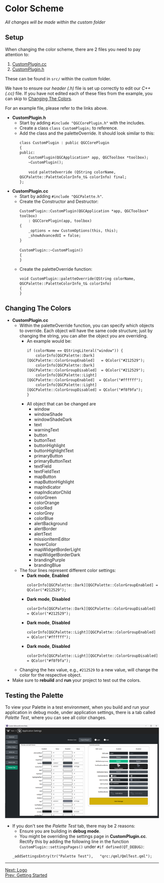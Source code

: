 # Color Scheme

*All changes will be made within the custom folder*

## <a name="setup"></a>Setup
When changing the color scheme, there are 2 files you need to pay attention to:
 1. [CustomPlugin.cc](res/example/CustomPlugin.cc)
 2. [CustomPlugin.h](res/example/CustomPlugin.h)

These can be found in `src/` within the custom folder.

We have to ensure our *header (.h)* file is set up correctly to edit our *C++ (.cc)* file. If you have not edited each of these files from the example, you can skip to [Changing The Colors](#changingthecolors).

For an example file, please refer to the links above.

 - **CustomPlugin.h**
    - Start by adding `#include "QGCCorePlugin.h"` with the includes.
    - Create a class `class CustomPlugin;` to reference.
    - Add the class and the paletteOverride. It should look similar to this:
        ```
        class CustomPlugin : public QGCCorePlugin
        {
        public:
            CustomPlugin(QGCApplication* app, QGCToolbox *toolbox);
            ~CustomPlugin();

            void paletteOverride (QString colorName, QGCPalette::PaletteColorInfo_t& colorInfo) final;
        };
        ```
 - **CustomPlugin.cc**
    - Start by adding `#include "QGCPalette.h"`.
    - Create the Constructor and Destructor:
        ```
        CustomPlugin::CustomPlugin(QGCApplication *app, QGCToolbox* toolbox)
            : QGCCorePlugin(app, toolbox)
        {
            _options = new CustomOptions(this, this);
            _showAdvancedUI = false;
        }

        CustomPlugin::~CustomPlugin()
        {
        }
        ```    
    - Create the paletteOverride function:
        ```
        void CustomPlugin::paletteOverride(QString colorName, QGCPalette::PaletteColorInfo_t& colorInfo)
        {
        }
        ```

## <a name="changingthecolors"></a>Changing The Colors
 - **CustomPlugin.cc**
    - Within the paletteOverride function, you can specify which objects to override. Each object will have the same code structure; just by changing the string, you can alter the object you are overriding.  
        - An example would be:
            ```
            if (colorName == QStringLiteral("window")) {
                colorInfo[QGCPalette::Dark][QGCPalette::ColorGroupEnabled]   = QColor("#212529");
                colorInfo[QGCPalette::Dark][QGCPalette::ColorGroupDisabled]  = QColor("#212529");
                colorInfo[QGCPalette::Light][QGCPalette::ColorGroupEnabled]  = QColor("#ffffff");
                colorInfo[QGCPalette::Light][QGCPalette::ColorGroupDisabled] = QColor("#f8f9fa");
            }
            ``` 
        - All object that can be changed are
            - window
            - windowShade
            - windowShadeDark
            - text
            - warningText
            - button
            - buttonText
            - buttonHighlight
            - buttonHighlightText
            - primaryButton
            - primaryButtonText
            - textField
            - textFieldText
            - mapButton
            - mapButtonHighlight
            - mapIndicator
            - mapIndicatorChild
            - colorGreen
            - colorOrange
            - colorRed
            - colorGrey
            - colorBlue
            - alertBackground
            - alertBorder
            - alertText
            - missionItemEditor
            - hoverColor
            - mapWidgetBorderLight
            - mapWidgetBorderDark
            - brandingPurple
            - brandingBlue
    - The four lines represent different color settings:
        - **Dark mode**, **Enabled** 
            ```
            colorInfo[QGCPalette::Dark][QGCPalette::ColorGroupEnabled] = QColor("#212529");
            ```
        - **Dark mode**, **Disabled** 
            ```
            colorInfo[QGCPalette::Dark][QGCPalette::ColorGroupDisabled] = QColor("#212529");
            ```
        - **Dark mode**, **Disabled**
            ```
            colorInfo[QGCPalette::Light][QGCPalette::ColorGroupEnabled] = QColor("#ffffff");
            ```
        - **Dark mode**, **Disabled**
            ```
            colorInfo[QGCPalette::Light][QGCPalette::ColorGroupDisabled] = QColor("#f8f9fa");
            ```
    - Changing the hex value, e.g., `#212529` to a new value, will change the color for the respective object.
 - Make sure to **rebuild** and **run** your project to test out the colors.

## Testing the Palette
To view your Palette in a test environment, when you build and run your application in debug mode, under application settings, there is a tab called *Palette Test*, where you can see all color changes.

![PaletteTest](res/img/PaletteTest.png)

- If you don't see the *Palette Test* tab, there may be 2 reasons:
    - Ensure you are building in **debug mode**.
    - You might be overriding the settings page in **CustomPlugin.cc**. Rectify this by adding the following line in the function `CustomPlugin::settingsPages()` under `#if defined(QT_DEBUG)`: 
    ```
    _addSettingsEntry(tr("Palette Test"),   "qrc:/qml/QmlTest.qml");
    ``` 

---
[Next: Logo](Logo.md) \
[Prev: Getting Started](GettingStarted.md)